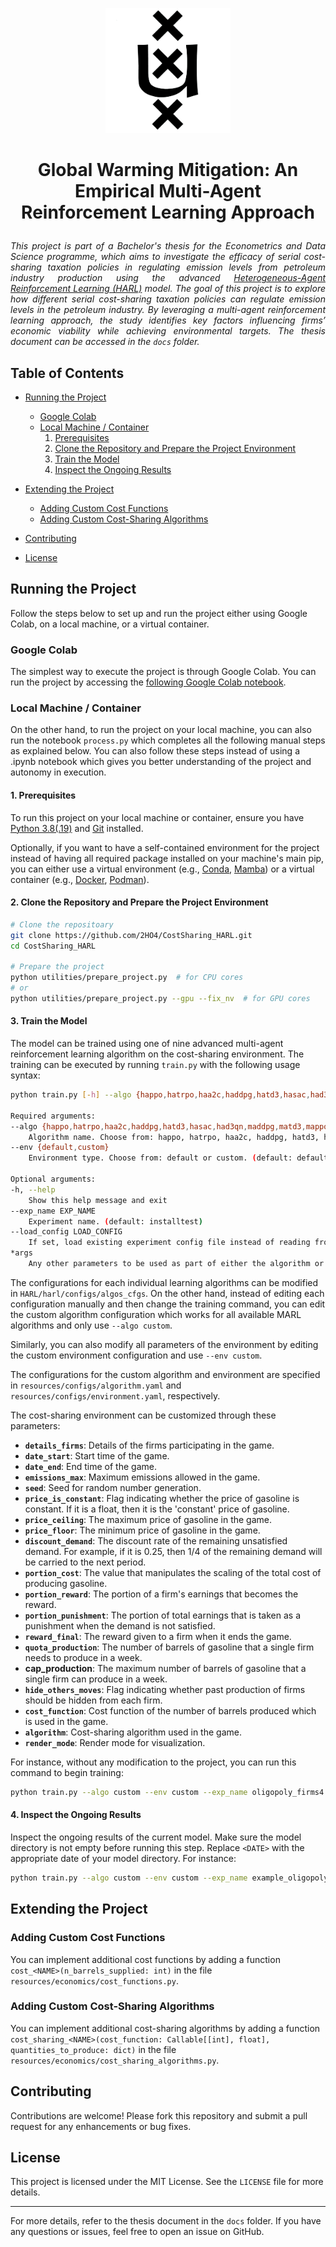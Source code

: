 

<p align="center"><img src="resources/logo/uva.png" alt="drawing" width="200"/></p>


# **<p style="text-align: center;">Global Warming Mitigation: An Empirical Multi-Agent Reinforcement Learning Approach</p>**

*<p style="text-align: justify;">This project is part of a Bachelor's thesis for the Econometrics and Data Science programme, which aims to investigate the efficacy of serial cost-sharing taxation policies in regulating emission levels from petroleum industry production using the advanced [Heterogeneous-Agent Reinforcement Learning (HARL)](https://github.com/PKU-MARL/HARL) model. The goal of this project is to explore how different serial cost-sharing taxation policies can regulate emission levels in the petroleum industry. By leveraging a multi-agent reinforcement learning approach, the study identifies key factors influencing firms’ economic viability while achieving environmental targets. The thesis document can be accessed in the `docs` folder.</p>*


## Table of Contents
- [Running the Project](#running-the-project)
  - [Google Colab](#google-colab)
  - [Local Machine / Container](#local-machine)
    1. [Prerequisites](#1-prerequisites)
    2. [Clone the Repository and Prepare the Project Environment](#2-clone-the-repository-and-prepare-the-project-environment)
    3. [Train the Model](#3-train-the-model)
    4. [Inspect the Ongoing Results](#4-inspect-the-ongoing-results)

- [Extending the Project](#extending-the-project)
  - [Adding Custom Cost Functions](#adding-custom-cost-functions)
  - [Adding Custom Cost-Sharing Algorithms](#adding-custom-cost-sharing-algorithms)

- [Contributing](#contributing)

- [License](#license)


## Running the Project
Follow the steps below to set up and run the project either using Google Colab, on a local machine, or a virtual container.

### Google Colab
The simplest way to execute the project is through Google Colab. You can run the project by accessing the [following Google Colab notebook](https://colab.research.google.com/github/2HO4/CostSharing_HARL/blob/main/process_GoogleColab.ipynb).

### Local Machine / Container
On the other hand, to run the project on your local machine, you can also run the notebook `process.py` which completes all the following manual steps as explained below. You can also follow these steps instead of using a .ipynb notebook which gives you better understanding of the project and autonomy in execution.

#### **1. Prerequisites**
To run this project on your local machine or container, ensure you have [Python 3.8(.19)](https://www.python.org/downloads/release/python-3819/) and [Git](https://git-scm.com/downloads) installed. 

Optionally, if you want to have a self-contained environment for the project instead of having all required package installed on your machine's main pip, you can either use a virtual environment (e.g., [Conda](https://conda.io/projects/conda/en/latest/user-guide/install/index.html), [Mamba](https://mamba.readthedocs.io/en/latest/installation/mamba-installation.html)) or a virtual container (e.g., [Docker](https://docs.docker.com/engine/install/), [Podman](https://podman.io/docs/installation)).

#### **2. Clone the Repository and Prepare the Project Environment**
```bash
# Clone the repositoary
git clone https://github.com/2HO4/CostSharing_HARL.git
cd CostSharing_HARL

# Prepare the project
python utilities/prepare_project.py  # for CPU cores
# or
python utilities/prepare_project.py --gpu --fix_nv  # for GPU cores
```

#### **3. Train the Model**
The model can be trained using one of nine advanced multi-agent reinforcement learning algorithm on the cost-sharing environment. The training can be executed by running `train.py` with the following usage syntax:
```bash
python train.py [-h] --algo {happo,hatrpo,haa2c,haddpg,hatd3,hasac,had3qn,maddpg,matd3,mappo,custom} --env {default,custom} [--exp_name EXP_NAME] [--load_config LOAD_CONFIG] [*args]

Required arguments:
--algo {happo,hatrpo,haa2c,haddpg,hatd3,hasac,had3qn,maddpg,matd3,mappo,custom}
    Algorithm name. Choose from: happo, hatrpo, haa2c, haddpg, hatd3, hasac, had3qn, maddpg, matd3, mappo, or custom. (default: happo)
--env {default,custom}
    Environment type. Choose from: default or custom. (default: default)

Optional arguments:
-h, --help
    Show this help message and exit
--exp_name EXP_NAME
    Experiment name. (default: installtest)
--load_config LOAD_CONFIG
    If set, load existing experiment config file instead of reading from yaml config file. (default: )
*args
    Any other parameters to be used as part of either the algorithm or environment configuration.
```
The configurations for each individual learning algorithms can be modified in `HARL/harl/configs/algos_cfgs`. On the other hand, instead of editing each configuration manually and then change the training command, you can edit the custom algorithm configuration which works for all available MARL algorithms and only use `--algo custom`.

Similarly, you can also modify all parameters of the environment by editing the custom environment configuration and use `--env custom`.

The configurations for the custom algorithm and environment are specified in `resources/configs/algorithm.yaml` and `resources/configs/environment.yaml`, respectively.

The cost-sharing environment can be customized through these parameters:
- **`details_firms`**: Details of the firms participating in the game.
- **`date_start`**: Start time of the game.
- **`date_end`**: End time of the game.
- **`emissions_max`**: Maximum emissions allowed in the game.
- **`seed`**: Seed for random number generation.
- **`price_is_constant`**: Flag indicating whether the price of gasoline is constant. If it is a float, then it is the 'constant' price of gasoline.
- **`price_ceiling`**: The maximum price of gasoline in the game.
- **`price_floor`**: The minimum price of gasoline in the game.
- **`discount_demand`**: The discount rate of the remaining unsatisfied demand. For example, if it is 0.25, then 1/4 of the remaining demand will be carried to the next period.
- **`portion_cost`**: The value that manipulates the scaling of the total cost of producing gasoline.
- **`portion_reward`**: The portion of a firm's earnings that becomes the reward.
- **`portion_punishment`**: The portion of total earnings that is taken as a punishment when the demand is not satisfied.
- **`reward_final`**: The reward given to a firm when it ends the game.
- **`quota_production`**: The number of barrels of gasoline that a single firm needs to produce in a week.
- **cap_production**: The maximum number of barrels of gasoline that a single firm can produce in a week.
- **`hide_others_moves`**: Flag indicating whether past production of firms should be hidden from each firm.
- **`cost_function`**: Cost function of the number of barrels produced which is used in the game.
- **`algorithm`**: Cost-sharing algorithm used in the game.
- **`render_mode`**: Render mode for visualization.

For instance, without any modification to the project, you can run this command to begin training:
```bash
python train.py --algo custom --env custom --exp_name oligopoly_firms4
```

#### **4. Inspect the Ongoing Results**
Inspect the ongoing results of the current model. Make sure the model directory is not empty before running this step. Replace `<DATE>` with the appropriate date of your model directory. For instance:
```bash
python train.py --algo custom --env custom --exp_name example_oligopoly_firms4 --use_render True --model_dir results/cost_sharing/cost_sharing/happo/oligopoly_firms4/seed-<DATE>/models
```


## Extending the Project

### Adding Custom Cost Functions
You can implement additional cost functions by adding a function `cost_<NAME>(n_barrels_supplied: int)` in the file `resources/economics/cost_functions.py`.

### Adding Custom Cost-Sharing Algorithms
You can implement additional cost-sharing algorithms by adding a function `cost_sharing_<NAME>(cost_function: Callable[[int], float], quantities_to_produce: dict)` in the file `resources/economics/cost_sharing_algorithms.py`.


## Contributing

Contributions are welcome! Please fork this repository and submit a pull request for any enhancements or bug fixes.


## License

This project is licensed under the MIT License. See the `LICENSE` file for more details.

---

For more details, refer to the thesis document in the `docs` folder. If you have any questions or issues, feel free to open an issue on GitHub.
